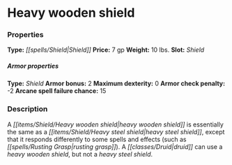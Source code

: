 ﻿---
Title: "Heavy wooden shield"
Type: "Shield"
Price: "7 gp"
Weight: "10 lbs."
Slot: "Shield"
Armor properties Type: "Shield"
Armor bonus: "2"
Maximum dexterity: "0"
Armor check penalty: "-2"
Arcane spell failure chance: "15"
Description: |
  "A heavy wooden shield is essentially the same as a heavy steel shield, except that it responds differently to some spells and effects (such as _rusting grasp_). A druid can use a heavy wooden shield, but not a heavy steel shield."
Sources: "['Core Rulebook', 'Ultimate Equipment']"
---

# Heavy wooden shield

### Properties

**Type:** _[[spells/Shield|Shield]]_ **Price:** 7 gp **Weight:** 10 lbs. **Slot:** _Shield_

##### Armor properties

**Type:** _Shield_ **Armor bonus:** 2 **Maximum dexterity:** 0 **Armor check penalty:** -2 **Arcane spell failure chance:** 15

### Description

A _[[items/Shield/Heavy wooden shield|heavy wooden shield]]_ is essentially the same as a _[[items/Shield/Heavy steel shield|heavy steel shield]]_, except that it responds differently to some spells and effects (such as _[[spells/Rusting Grasp|rusting grasp]]_). A _[[classes/Druid|druid]]_ can use a _heavy wooden shield_, but not a _heavy steel shield_.

